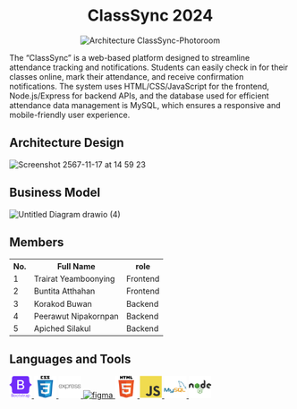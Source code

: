 <h1 align="center">ClassSync 2024</h1>

<div align="center">
  <img src="https://github.com/user-attachments/assets/1e5cae31-48cd-40b8-a266-7b51f4a4ceeb" alt="Architecture ClassSync-Photoroom" width="700">
</div>
<p>The “ClassSync” is a web-based platform designed to streamline attendance tracking and notifications. Students can easily check in for their classes online, mark their attendance, and receive confirmation notifications. The system uses HTML/CSS/JavaScript for the frontend, Node.js/Express for backend APIs, and the database used for efficient attendance data management is MySQL, which ensures a responsive and mobile-friendly user experience.</p>

<h2>Architecture Design</h2>
<img width="858" alt="Screenshot 2567-11-17 at 14 59 23" src="https://github.com/user-attachments/assets/b63a1542-6be3-4350-80f1-a7d72e0b581a">

<h2>Business Model</h2>
<img width="858" alt="Untitled Diagram drawio (4)" src="https://github.com/user-attachments/assets/6360d876-6487-4353-ada9-1c3119454050">

<div>
  <h2>Members</h2>
  <table>
    <th>No.</th>
    <th>Full Name</th>
    <th>role</th>
    <tr>
      <td>1</td>
      <td>Trairat Yeamboonying</td>
      <td>Frontend</td>
    </tr>
    <tr>
      <td>2</td>
      <td>Buntita Atthahan</td>
      <td>Frontend</td>
    </tr>
    <tr>
      <td>3</td>
      <td>Korakod Buwan</td>
      <td>Backend</td>
    </tr>
    <tr>
      <td>4</td>
      <td>Peerawut Nipakornpan</td>
      <td>Backend</td>
    </tr>
    <tr>
      <td>5</td>
      <td>Apiched Silakul</td>
      <td>Backend</td>
    </tr>
  </table>
</div>

<div>
  <h2>Languages and Tools</h2>
<p align="left"> <a href="https://getbootstrap.com" target="_blank" rel="noreferrer"> <img src="https://raw.githubusercontent.com/devicons/devicon/master/icons/bootstrap/bootstrap-plain-wordmark.svg" alt="bootstrap" width="40" height="40"/> </a> <a href="https://www.w3schools.com/css/" target="_blank" rel="noreferrer"> <img src="https://raw.githubusercontent.com/devicons/devicon/master/icons/css3/css3-original-wordmark.svg" alt="css3" width="40" height="40"/> </a> <a href="https://expressjs.com" target="_blank" rel="noreferrer"> <img src="https://raw.githubusercontent.com/devicons/devicon/master/icons/express/express-original-wordmark.svg" alt="express" width="40" height="40"/> </a> <a href="https://www.figma.com/" target="_blank" rel="noreferrer"> <img src="https://www.vectorlogo.zone/logos/figma/figma-icon.svg" alt="figma" width="40" height="40"/> </a> <a href="https://www.w3.org/html/" target="_blank" rel="noreferrer"> <img src="https://raw.githubusercontent.com/devicons/devicon/master/icons/html5/html5-original-wordmark.svg" alt="html5" width="40" height="40"/> </a> <a href="https://developer.mozilla.org/en-US/docs/Web/JavaScript" target="_blank" rel="noreferrer"> <img src="https://raw.githubusercontent.com/devicons/devicon/master/icons/javascript/javascript-original.svg" alt="javascript" width="40" height="40"/> </a> <a href="https://www.mysql.com/" target="_blank" rel="noreferrer"> <img src="https://raw.githubusercontent.com/devicons/devicon/master/icons/mysql/mysql-original-wordmark.svg" alt="mysql" width="40" height="40"/> </a> <a href="https://nodejs.org" target="_blank" rel="noreferrer"> <img src="https://raw.githubusercontent.com/devicons/devicon/master/icons/nodejs/nodejs-original-wordmark.svg" alt="nodejs" width="40" height="40"/> </a> </p>
</div>
